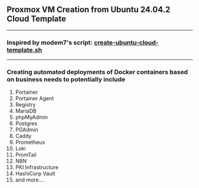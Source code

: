 ## Proxmox VM Creation from Ubuntu 24.04.2 Cloud Template
___
### Inspired by modem7's script: [create-ubuntu-cloud-template.sh](https://github.com/modem7/public_scripts/blob/master/Bash/Proxmox%20Scripts/create-ubuntu-cloud-template.sh)
___
### Creating automated deployments of Docker containers based on business needs to potentially include
1. Portainer
2. Portainer Agent
3. Registry
4. MariaDB
5. phpMyAdmin
6. Postgres
7. PGAdmin
8. Caddy
9. Prometheus
10. Loki
11. PromTail
12. N8N
13. PKI Infrastructure
14. HashiCorp Vault
15. and more....

